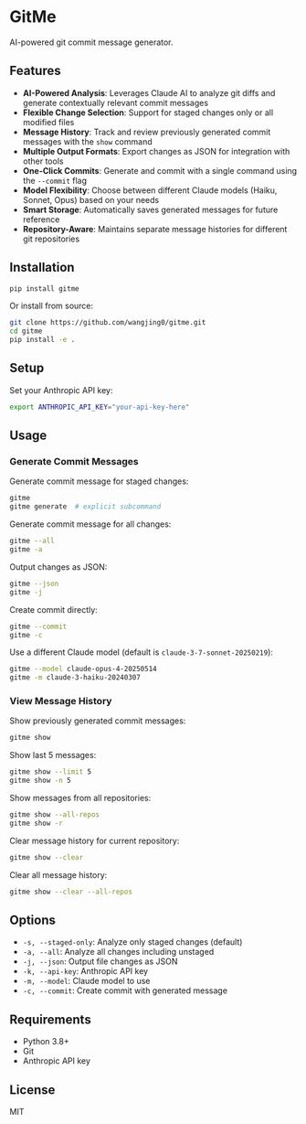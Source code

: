 # GitMe

AI-powered git commit message generator.

## Features

- **AI-Powered Analysis**: Leverages Claude AI to analyze git diffs and generate contextually relevant commit messages
- **Flexible Change Selection**: Support for staged changes only or all modified files
- **Message History**: Track and review previously generated commit messages with the `show` command
- **Multiple Output Formats**: Export changes as JSON for integration with other tools
- **One-Click Commits**: Generate and commit with a single command using the `--commit` flag
- **Model Flexibility**: Choose between different Claude models (Haiku, Sonnet, Opus) based on your needs
- **Smart Storage**: Automatically saves generated messages for future reference
- **Repository-Aware**: Maintains separate message histories for different git repositories

## Installation

```bash
pip install gitme
```

Or install from source:

```bash
git clone https://github.com/wangjing0/gitme.git
cd gitme
pip install -e .
```

## Setup

Set your Anthropic API key:

```bash
export ANTHROPIC_API_KEY="your-api-key-here"
```

## Usage

### Generate Commit Messages

Generate commit message for staged changes:
```bash
gitme
gitme generate  # explicit subcommand
```

Generate commit message for all changes:
```bash
gitme --all
gitme -a
```

Output changes as JSON:
```bash
gitme --json
gitme -j
```

Create commit directly:
```bash
gitme --commit
gitme -c
```

Use a different Claude model (default is `claude-3-7-sonnet-20250219`):
```bash
gitme --model claude-opus-4-20250514
gitme -m claude-3-haiku-20240307
```

### View Message History

Show previously generated commit messages:
```bash
gitme show
```

Show last 5 messages:
```bash
gitme show --limit 5
gitme show -n 5
```

Show messages from all repositories:
```bash
gitme show --all-repos
gitme show -r
```

Clear message history for current repository:
```bash
gitme show --clear
```

Clear all message history:
```bash
gitme show --clear --all-repos
```

## Options

- `-s, --staged-only`: Analyze only staged changes (default)
- `-a, --all`: Analyze all changes including unstaged
- `-j, --json`: Output file changes as JSON
- `-k, --api-key`: Anthropic API key
- `-m, --model`: Claude model to use
- `-c, --commit`: Create commit with generated message

## Requirements

- Python 3.8+
- Git
- Anthropic API key

## License

MIT